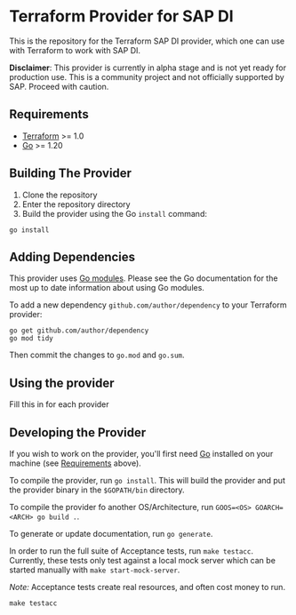 # Terraform Provider for SAP DI

This is the repository for the Terraform SAP DI provider, which one can use with Terraform to work with SAP DI.

**Disclaimer**: This provider is currently in alpha stage and is not yet ready for production use.
This is a community project and not officially supported by SAP.
Proceed with caution.

## Requirements

- [Terraform](https://developer.hashicorp.com/terraform/downloads) >= 1.0
- [Go](https://golang.org/doc/install) >= 1.20

## Building The Provider

1. Clone the repository
1. Enter the repository directory
1. Build the provider using the Go `install` command:

```shell
go install
```

## Adding Dependencies

This provider uses [Go modules](https://github.com/golang/go/wiki/Modules).
Please see the Go documentation for the most up to date information about using Go modules.

To add a new dependency `github.com/author/dependency` to your Terraform provider:

```shell
go get github.com/author/dependency
go mod tidy
```

Then commit the changes to `go.mod` and `go.sum`.

## Using the provider

Fill this in for each provider

## Developing the Provider

If you wish to work on the provider, you'll first need [Go](http://www.golang.org) installed on your machine (see [Requirements](#requirements) above).

To compile the provider, run `go install`. This will build the provider and put the provider binary in the `$GOPATH/bin` directory.

To compile the provider fo another OS/Architecture, run `GOOS=<OS> GOARCH=<ARCH> go build .`.

To generate or update documentation, run `go generate`.

In order to run the full suite of Acceptance tests, run `make testacc`.
Currently, these tests only test against a local mock server which can be started manually with `make start-mock-server`.

*Note:* Acceptance tests create real resources, and often cost money to run.

```shell
make testacc
```
